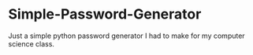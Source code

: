 # Simple-Password-Generator
Just a simple python password generator I had to make for my computer science class.
